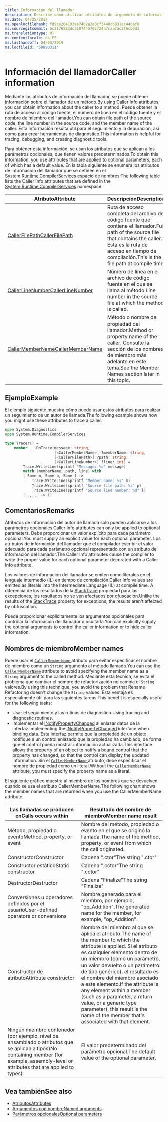 ```yaml
---
title: Información del llamador
description: Describe cómo utilizar atributos de argumento de información del autor de llamada para obtener información del llamador de un método.
ms.date: 04/25/2017
ms.openlocfilehash: fd9ce204193ae7402a2e8cf3440cb831ac446af0
ms.sourcegitcommit: 5c2176883dc3107445702724a7caa7ac2f6cb0d3
ms.translationtype: MT
ms.contentlocale: es-ES
ms.lasthandoff: 04/03/2019
ms.locfileid: "58890311"
---
```

# <a name="caller-information"></a><span data-ttu-id="dd811-103">Información del llamador</span><span class="sxs-lookup"><span data-stu-id="dd811-103">Caller information</span></span>

<span data-ttu-id="dd811-104">Mediante los atributos de información del llamador, se puede obtener información sobre el llamador de un método.</span><span class="sxs-lookup"><span data-stu-id="dd811-104">By using Caller Info attributes, you can obtain information about the caller to a method.</span></span> <span data-ttu-id="dd811-105">Puede obtener la ruta de acceso al código fuente, el número de línea en el código fuente y el nombre de miembro del llamador.</span><span class="sxs-lookup"><span data-stu-id="dd811-105">You can obtain file path of the source code, the line number in the source code, and the member name of the caller.</span></span> <span data-ttu-id="dd811-106">Esta información resulta útil para el seguimiento y la depuración, así como para crear herramientas de diagnóstico.</span><span class="sxs-lookup"><span data-stu-id="dd811-106">This information is helpful for tracing, debugging, and creating diagnostic tools.</span></span>

<span data-ttu-id="dd811-107">Para obtener esta información, se usan los atributos que se aplican a los parámetros opcionales, que tienen valores predeterminados.</span><span class="sxs-lookup"><span data-stu-id="dd811-107">To obtain this information, you use attributes that are applied to optional parameters, each of which has a default value.</span></span> <span data-ttu-id="dd811-108">En la tabla siguiente se enumera los atributos de información del llamador que se definen en el [System.Runtime.CompilerServices](/dotnet/api/system.runtime.compilerservices) espacio de nombres:</span><span class="sxs-lookup"><span data-stu-id="dd811-108">The following table lists the Caller Info attributes that are defined in the [System.Runtime.CompilerServices](/dotnet/api/system.runtime.compilerservices) namespace:</span></span>

|<span data-ttu-id="dd811-109">Atributo</span><span class="sxs-lookup"><span data-stu-id="dd811-109">Attribute</span></span>|<span data-ttu-id="dd811-110">Descripción</span><span class="sxs-lookup"><span data-stu-id="dd811-110">Description</span></span>|<span data-ttu-id="dd811-111">Tipo</span><span class="sxs-lookup"><span data-stu-id="dd811-111">Type</span></span>|
|---------|-----------|----|
|[<span data-ttu-id="dd811-112">CallerFilePath</span><span class="sxs-lookup"><span data-stu-id="dd811-112">CallerFilePath</span></span>](/dotnet/api/system.runtime.compilerservices.callerfilepathattribute)|<span data-ttu-id="dd811-113">Ruta de acceso completa del archivo de código fuente que contiene el llamador.</span><span class="sxs-lookup"><span data-stu-id="dd811-113">Full path of the source file that contains the caller.</span></span> <span data-ttu-id="dd811-114">Esta es la ruta de acceso en tiempo de compilación.</span><span class="sxs-lookup"><span data-stu-id="dd811-114">This is the file path at compile time.</span></span>|`String`
|[<span data-ttu-id="dd811-115">CallerLineNumber</span><span class="sxs-lookup"><span data-stu-id="dd811-115">CallerLineNumber</span></span>](/dotnet/api/system.runtime.compilerservices.callerlinenumberattribute)|<span data-ttu-id="dd811-116">Número de línea en el archivo de código fuente en el que se llama al método.</span><span class="sxs-lookup"><span data-stu-id="dd811-116">Line number in the source file at which the method is called.</span></span>|`Integer`|
|[<span data-ttu-id="dd811-117">CallerMemberName</span><span class="sxs-lookup"><span data-stu-id="dd811-117">CallerMemberName</span></span>](/dotnet/api/system.runtime.compilerservices.callermembernameattribute)|<span data-ttu-id="dd811-118">Método o nombre de propiedad del llamador.</span><span class="sxs-lookup"><span data-stu-id="dd811-118">Method or property name of the caller.</span></span> <span data-ttu-id="dd811-119">Consulte la sección de los nombres de miembro más adelante en este tema.</span><span class="sxs-lookup"><span data-stu-id="dd811-119">See the Member Names section later in this topic.</span></span>|`String`|

## <a name="example"></a><span data-ttu-id="dd811-120">Ejemplo</span><span class="sxs-lookup"><span data-stu-id="dd811-120">Example</span></span>

<span data-ttu-id="dd811-121">El ejemplo siguiente muestra cómo puede usar estos atributos para realizar un seguimiento de un autor de llamada.</span><span class="sxs-lookup"><span data-stu-id="dd811-121">The following example shows how you might use these attributes to trace a caller.</span></span>

```fsharp
open System.Diagnostics
open System.Runtime.CompilerServices

type Tracer() =
    member __.DoTrace(message: string,
                      [<CallerMemberName>] ?memberName: string,
                      [<CallerFilePath>] ?path: string,
                      [<CallerLineNumber>] ?line: int) =
        Trace.WriteLine(sprintf "Message: %s" message)
        match (memberName, path, line) with
        | Some m, Some p, Some l ->
            Trace.WriteLine(sprintf "Member name: %s" m)
            Trace.WriteLine(sprintf "Source file path: %s" p)
            Trace.WriteLine(sprintf "Source line number: %d" l)
        | _,_,_ -> ()
```

## <a name="remarks"></a><span data-ttu-id="dd811-122">Comentarios</span><span class="sxs-lookup"><span data-stu-id="dd811-122">Remarks</span></span>

<span data-ttu-id="dd811-123">Atributos de información del autor de llamada solo pueden aplicarse a los parámetros opcionales.</span><span class="sxs-lookup"><span data-stu-id="dd811-123">Caller Info attributes can only be applied to optional parameters.</span></span> <span data-ttu-id="dd811-124">Debe proporcionar un valor explícito para cada parámetro opcional.</span><span class="sxs-lookup"><span data-stu-id="dd811-124">You must supply an explicit value for each optional parameter.</span></span> <span data-ttu-id="dd811-125">Los atributos de información del llamador que el compilador escribir el valor adecuado para cada parámetro opcional representado con un atributo de información del llamador.</span><span class="sxs-lookup"><span data-stu-id="dd811-125">The Caller Info attributes cause the compiler to write the proper value for each optional parameter decorated with a Caller Info attribute.</span></span>

<span data-ttu-id="dd811-126">Los valores de información del llamador se emiten como literales en el lenguaje intermedio (IL) en tiempo de compilación.</span><span class="sxs-lookup"><span data-stu-id="dd811-126">Caller Info values are emitted as literals into the Intermediate Language (IL) at compile time.</span></span> <span data-ttu-id="dd811-127">A diferencia de los resultados de la [StackTrace](/dotnet/api/system.diagnostics.stacktrace) propiedad para las excepciones, los resultados no se ven afectados por ofuscación.</span><span class="sxs-lookup"><span data-stu-id="dd811-127">Unlike the results of the [StackTrace](/dotnet/api/system.diagnostics.stacktrace) property for exceptions, the results aren't affected by obfuscation.</span></span>

<span data-ttu-id="dd811-128">Puede proporcionar explícitamente los argumentos opcionales para controlar la información del llamador u ocultarla.</span><span class="sxs-lookup"><span data-stu-id="dd811-128">You can explicitly supply the optional arguments to control the caller information or to hide caller information.</span></span>

## <a name="member-names"></a><span data-ttu-id="dd811-129">Nombres de miembro</span><span class="sxs-lookup"><span data-stu-id="dd811-129">Member names</span></span>

<span data-ttu-id="dd811-130">Puede usar el [ `CallerMemberName` ](/dotnet/api/system.runtime.compilerservices.callermembernameattribute) atributo para evitar especificar el nombre de miembro como un `String` argumento al método llamado.</span><span class="sxs-lookup"><span data-stu-id="dd811-130">You can use the [`CallerMemberName`](/dotnet/api/system.runtime.compilerservices.callermembernameattribute) attribute to avoid specifying the member name as a `String` argument to the called method.</span></span> <span data-ttu-id="dd811-131">Mediante esta técnica, se evita el problema que cambiar el nombre de refactorización no cambia el `String` valores.</span><span class="sxs-lookup"><span data-stu-id="dd811-131">By using this technique, you avoid the problem that Rename Refactoring doesn't change the `String` values.</span></span> <span data-ttu-id="dd811-132">Esta ventaja es especialmente útil para las siguientes tareas:</span><span class="sxs-lookup"><span data-stu-id="dd811-132">This benefit is especially useful for the following tasks:</span></span>

* <span data-ttu-id="dd811-133">Usar el seguimiento y las rutinas de diagnóstico.</span><span class="sxs-lookup"><span data-stu-id="dd811-133">Using tracing and diagnostic routines.</span></span>
* <span data-ttu-id="dd811-134">Implementar el [INotifyPropertyChanged](/dotnet/api/system.componentmodel.inotifypropertychanged) al enlazar datos de la interfaz.</span><span class="sxs-lookup"><span data-stu-id="dd811-134">Implementing the [INotifyPropertyChanged](/dotnet/api/system.componentmodel.inotifypropertychanged) interface when binding data.</span></span> <span data-ttu-id="dd811-135">Esta interfaz permite que la propiedad de un objeto notifique a un control enlazado que la propiedad ha cambiado, de forma que el control pueda mostrar información actualizada.</span><span class="sxs-lookup"><span data-stu-id="dd811-135">This interface allows the property of an object to notify a bound control that the property has changed, so that the control can display the updated information.</span></span> <span data-ttu-id="dd811-136">Sin el [ `CallerMemberName` ](/dotnet/api/system.runtime.compilerservices.callermembernameattribute) atributo, debe especificar el nombre de propiedad como un literal.</span><span class="sxs-lookup"><span data-stu-id="dd811-136">Without the [`CallerMemberName`](/dotnet/api/system.runtime.compilerservices.callermembernameattribute) attribute, you must specify the property name as a literal.</span></span>

<span data-ttu-id="dd811-137">El siguiente gráfico muestra al miembro de los nombres que se devuelven cuando se usa el atributo CallerMemberName.</span><span class="sxs-lookup"><span data-stu-id="dd811-137">The following chart shows the member names that are returned when you use the CallerMemberName attribute.</span></span>

|<span data-ttu-id="dd811-138">Las llamadas se producen en</span><span class="sxs-lookup"><span data-stu-id="dd811-138">Calls occurs within</span></span>|<span data-ttu-id="dd811-139">Resultado del nombre de miembro</span><span class="sxs-lookup"><span data-stu-id="dd811-139">Member name result</span></span>|
|-------------------|------------------|
|<span data-ttu-id="dd811-140">Método, propiedad o evento</span><span class="sxs-lookup"><span data-stu-id="dd811-140">Method, property, or event</span></span>|<span data-ttu-id="dd811-141">Nombre del método, propiedad o evento en el que se originó la llamada.</span><span class="sxs-lookup"><span data-stu-id="dd811-141">The name of the method, property, or event from which the call originated.</span></span>|
|<span data-ttu-id="dd811-142">Constructor</span><span class="sxs-lookup"><span data-stu-id="dd811-142">Constructor</span></span>|<span data-ttu-id="dd811-143">Cadena ".ctor"</span><span class="sxs-lookup"><span data-stu-id="dd811-143">The string ".ctor"</span></span>|
|<span data-ttu-id="dd811-144">Constructor estático</span><span class="sxs-lookup"><span data-stu-id="dd811-144">Static constructor</span></span>|<span data-ttu-id="dd811-145">Cadena ".cctor"</span><span class="sxs-lookup"><span data-stu-id="dd811-145">The string ".cctor"</span></span>|
|<span data-ttu-id="dd811-146">Destructor</span><span class="sxs-lookup"><span data-stu-id="dd811-146">Destructor</span></span>|<span data-ttu-id="dd811-147">Cadena "Finalize"</span><span class="sxs-lookup"><span data-stu-id="dd811-147">The string "Finalize"</span></span>|
|<span data-ttu-id="dd811-148">Conversiones u operadores definidos por el usuario</span><span class="sxs-lookup"><span data-stu-id="dd811-148">User-defined operators or conversions</span></span>|<span data-ttu-id="dd811-149">Nombre generado para el miembro, por ejemplo, "op_Addition".</span><span class="sxs-lookup"><span data-stu-id="dd811-149">The generated name for the member, for example, "op_Addition".</span></span>|
|<span data-ttu-id="dd811-150">Constructor de atributo</span><span class="sxs-lookup"><span data-stu-id="dd811-150">Attribute constructor</span></span>|<span data-ttu-id="dd811-151">Nombre del miembro al que se aplica el atributo.</span><span class="sxs-lookup"><span data-stu-id="dd811-151">The name of the member to which the attribute is applied.</span></span> <span data-ttu-id="dd811-152">Si el atributo es cualquier elemento dentro de un miembro (como un parámetro, un valor devuelto o un parámetro de tipo genérico), el resultado es el nombre del miembro asociado a este elemento.</span><span class="sxs-lookup"><span data-stu-id="dd811-152">If the attribute is any element within a member (such as a parameter, a return value, or a generic type parameter), this result is the name of the member that's associated with that element.</span></span>|
|<span data-ttu-id="dd811-153">Ningún miembro contenedor (por ejemplo, nivel de ensamblado o atributos que se aplican a tipos)</span><span class="sxs-lookup"><span data-stu-id="dd811-153">No containing member (for example, assembly-level or attributes that are applied to types)</span></span>|<span data-ttu-id="dd811-154">El valor predeterminado del parámetro opcional.</span><span class="sxs-lookup"><span data-stu-id="dd811-154">The default value of the optional parameter.</span></span>|

## <a name="see-also"></a><span data-ttu-id="dd811-155">Vea también</span><span class="sxs-lookup"><span data-stu-id="dd811-155">See also</span></span>

- [<span data-ttu-id="dd811-156">Atributos</span><span class="sxs-lookup"><span data-stu-id="dd811-156">Attributes</span></span>](attributes.md)
- [<span data-ttu-id="dd811-157">Argumentos con nombre</span><span class="sxs-lookup"><span data-stu-id="dd811-157">Named arguments</span></span>](parameters-and-arguments.md#named-arguments)
- [<span data-ttu-id="dd811-158">Parámetros opcionales</span><span class="sxs-lookup"><span data-stu-id="dd811-158">Optional parameters</span></span>](parameters-and-arguments.md#optional-parameters)
